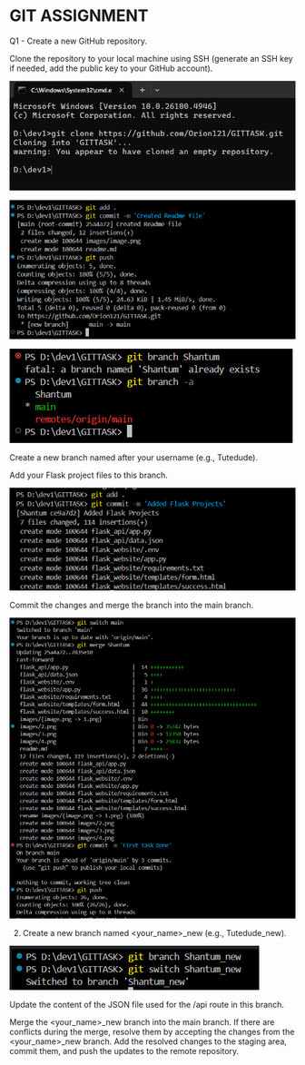 # GIT ASSIGNMENT

Q1 - Create a new GitHub repository.

Clone the repository to your local machine using SSH (generate an SSH key if needed, add the public key to your GitHub account).

![alt text](images/1.png)

![alt text](images/2.png)

![alt text](images/3.png)

Create a new branch named after your username (e.g., Tutedude).

Add your Flask project files to this branch.

![alt text](images/4.png)

Commit the changes and merge the branch into the main branch.

![alt text](images/5.png)



2. Create a new branch named <your_name>_new (e.g., Tutedude_new).

![alt text](images/6.png)

Update the content of the JSON file used for the /api route in this branch.

Merge the <your_name>_new branch into the main branch.
If there are conflicts during the merge, resolve them by accepting the changes from the <your_name>_new branch.
Add the resolved changes to the staging area, commit them, and push the updates to the remote repository.
